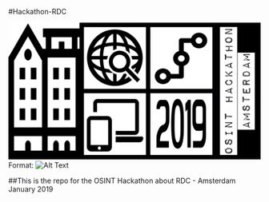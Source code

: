 #Hackathon-RDC

![Hackathon-Logo](/images/logo.png)
Format: ![Alt Text](url)


##This is the repo for the OSINT Hackathon about RDC - Amsterdam January 2019

